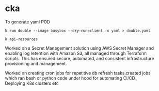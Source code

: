 # cka

To generate yaml POD
```
k run double --image busybox --dry-run=client -o yaml > double.yaml
```

```
k api-resources
```

Worked on a Secret Management solution using AWS Secret Manager and enabling log retention with Amazon S3, all managed through Terraform scripts. This has ensured secure, automated, and consistent infrastructure provisioning and management.


Worked on creating cron jobs for repetitive db refresh tasks,created jobs which ran bash or python code under hood for automating CI/CD , Deploying K8s clusters etc